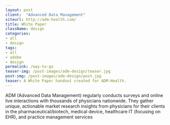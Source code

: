 ```yaml
---
layout: post
client:  "Advanced Data Management"
siteurl: http://adm-health.com/
title: White Paper
className: design
categories: 
- all
- design
tags:
- all
- adobe
- design
permalink: /way-to-go
teaser-img: /post-images/adm-design/teaser.jpg
post-img: /post-images/adm-design/post.jpg
teaser: A White Paper handout created for ADM-Health.
---
```

ADM (Advanced Data Management) regularly conducts surveys and online live interactions with thousands of physicians nationwide. They gather unique, actionable market research insights from physicians for their clients in the pharmaceutical/biotech, medical device, healthcare IT (focusing on EHR), and practice management services